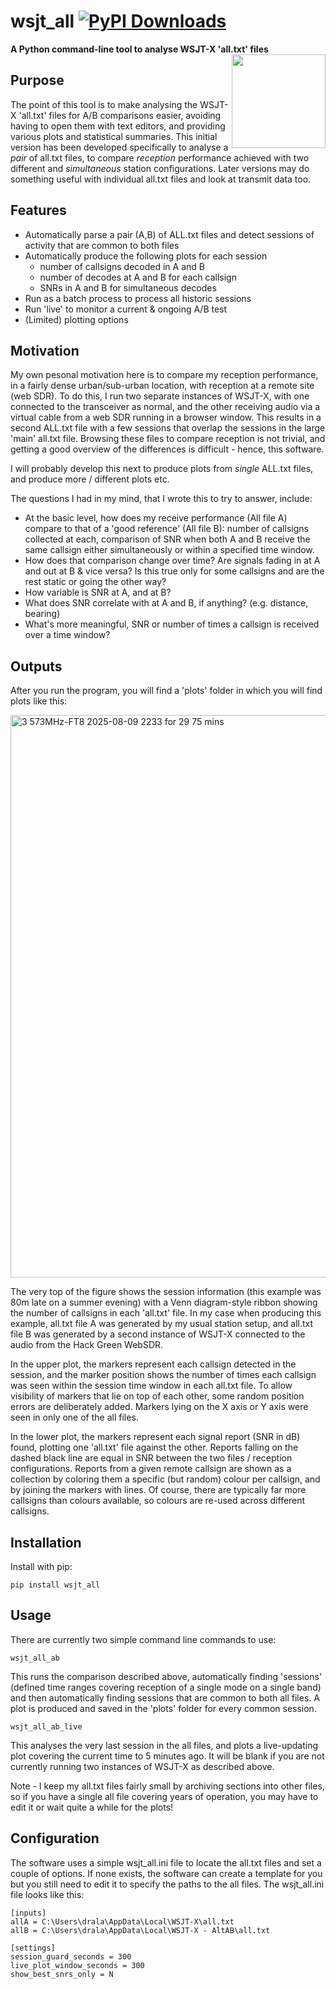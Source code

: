 # wsjt_all [![PyPI Downloads](https://static.pepy.tech/badge/wsjt-all)](https://pepy.tech/projects/wsjt-all)
**A Python command-line tool to analyse WSJT-X 'all.txt' files**
<img align="right" height="150" src="https://github.com/user-attachments/assets/656d2b19-4ef9-41f8-9490-98db032a40c4"> 
## Purpose
The point of this tool is to make analysing the WSJT-X 'all.txt' files for A/B comparisons easier, avoiding having to open them with text editors, and providing various plots and statistical summaries. This initial version has been developed specifically to analyse a *pair* of all.txt files, to compare *reception* performance achieved with two different and *simultaneous* station configurations. Later versions may do something useful with individual all.txt files and look at transmit data too.

## Features
* Automatically parse a pair (A,B) of ALL.txt files and detect sessions of activity that are common to both files
* Automatically produce the following plots for each session
    * number of callsigns decoded in A and B
    * number of decodes at A and B for each callsign
    * SNRs in A and B for simultaneous decodes
 * Run as a batch process to process all historic sessions
 * Run 'live' to monitor a current & ongoing A/B test
 * (Limited) plotting options

## Motivation
My own pesonal motivation here is to compare my reception performance, in a fairly dense urban/sub-urban location, with reception at a remote site (web SDR). To do this, I run two separate instances of WSJT-X, with one connected to the transceiver as normal, and the other receiving audio via a virtual cable from a web SDR running in a browser window. This results in a second ALL.txt file with a few sessions that overlap the sessions in the large 'main' all.txt file. Browsing these files to compare reception is not trivial, and getting a good overview of the differences is difficult - hence, this software.

I will probably develop this next to produce plots from *single* ALL.txt files, and produce more / different plots etc.

The questions I had in my mind, that I wrote this to try to answer, include:
 - At the basic level, how does my receive performance (All file A) compare to that of a 'good reference' (All file B): number of callsigns collected at each, comparison of SNR when both A and B receive the same callsign either simultaneously or within a specified time window.
 - How does that comparison change over time? Are signals fading in at A and out at B & vice versa? Is this true only for some callsigns and are the rest static or going the other way?
 - How variable is SNR at A, and at B?
 - What does SNR correlate with at A and B, if anything? (e.g. distance, bearing)
 - What's more meaningful, SNR or number of times a callsign is received over a time window?

## Outputs
After you run the program, you will find a 'plots' folder in which you will find plots like this:

<img width="700" height="900" alt="3 573MHz-FT8 2025-08-09 2233 for 29 75 mins" src="https://github.com/user-attachments/assets/656d2b19-4ef9-41f8-9490-98db032a40c4" />

The very top of the figure shows the session information (this example was 80m late on a summer evening) with a Venn diagram-style ribbon showing the number of callsigns in each 'all.txt' file. In my case when producing this example, all.txt file A was generated by my usual station setup, and all.txt file B was generated by a second instance of WSJT-X connected to the audio from the Hack Green WebSDR.

In the upper plot, the markers represent each callsign detected in the session, and the marker position shows the number of times each callsign was seen within the session time window in each all.txt file. To allow visibility of markers that lie on top of each other, some random position errors are deliberately added. Markers lying on the X axis or Y axis were seen in only one of the all files.

In the lower plot, the markers represent each signal report (SNR in dB) found, plotting one 'all.txt' file against the other. Reports falling on the dashed black line are equal in SNR between the two files / reception configurations. Reports from a given remote callsign are shown as a collection by coloring them a specific (but random) colour per callsign, and by joining the markers with lines. Of course, there are typically far more callsigns than colours available, so colours are re-used across different callsigns. 

## Installation
Install with pip:
```
pip install wsjt_all
```

## Usage
There are currently two simple command line commands to use:
```
wsjt_all_ab
```
This runs the comparison described above, automatically finding 'sessions' (defined time ranges covering reception of a single mode on a single band) and then automatically finding sessions that are common to both all files. A plot is produced and saved in the 'plots' folder for every common session.

```
wsjt_all_ab_live
```
This analyses the very last session in the all files, and plots a live-updating plot covering the current time to 5 minutes ago. It will be blank if you are not currently running two instances of WSJT-X as described above.

Note - I keep my all.txt files fairly small by archiving sections into other files, so if you have a single all file covering years of operation, you may have to edit it or wait quite a while for the plots!

## Configuration
The software uses a simple wsjt_all.ini file to locate the all.txt files and set a couple of options. If none exists, the software can create a template for you but you still need to edit it to specify the paths to the all files. The wsjt_all.ini file looks like this:
```
[inputs]
allA = C:\Users\drala\AppData\Local\WSJT-X\all.txt
allB = C:\Users\drala\AppData\Local\WSJT-X - AltAB\all.txt

[settings]
session_guard_seconds = 300
live_plot_window_seconds = 300
show_best_snrs_only = N
```

